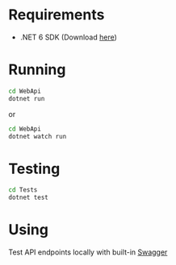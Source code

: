 # Requirements

- .NET 6 SDK (Download [here](https://dotnet.microsoft.com/download/dotnet/6.0))

# Running

```cmd
cd WebApi
dotnet run
```

or

```cmd
cd WebApi
dotnet watch run
```

# Testing

```cmd
cd Tests
dotnet test
```

# Using

Test API endpoints locally with built-in [Swagger](https://localhost:5555/swagger)
